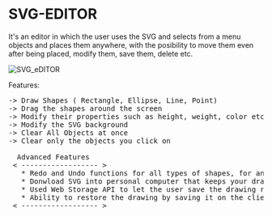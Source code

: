 # SVG-EDITOR

It's an editor in which the user uses the SVG and selects from a menu objects and places them anywhere, with the posibility to move them even after being placed, modify them, save them, delete etc.


![SVG_eDITOR](https://user-images.githubusercontent.com/76866499/229340627-a00768d1-4d2c-4924-9c62-3ff516c50da3.png)


Features:
<pre>
-> Draw Shapes ( Rectangle, Ellipse, Line, Point)
-> Drag the shapes around the screen
-> Modify their properties such as height, weight, color etc
-> Modify the SVG background 
-> Clear All Objects at once
-> Clear only the objects you click on

  Advanced Features
 < ------------------ >
   * Redo and Undo functions for all types of shapes, for any number of them.
   * Donwload SVG into personal computer that keeps your drawing
   * Used Web Storage API to let the user save the drawing right on the client
   * Ability to restore the drawing by saving it on the client even after refreshing the page
 < ------------------ >

</pre>

